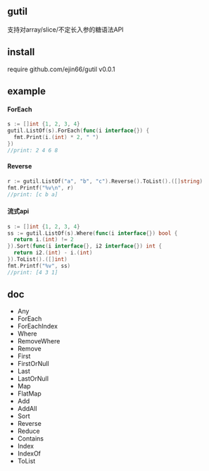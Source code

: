## gutil
支持对array/slice/不定长入参的糖语法API

## install
require github.com/ejin66/gutil v0.0.1

## example
#### ForEach
```go
s := []int {1, 2, 3, 4}
gutil.ListOf(s).ForEach(func(i interface{}) {
  fmt.Print(i.(int) * 2, " ")
})
//print: 2 4 6 8 
```
#### Reverse
```go
r := gutil.ListOf("a", "b", "c").Reverse().ToList().([]string)
fmt.Printf("%v\n", r)
//print: [c b a]
```
#### 流式api
```go
s := []int {1, 2, 3, 4}
ss := gutil.ListOf(s).Where(func(i interface{}) bool {
  return i.(int) != 2
}).Sort(func(i interface{}, i2 interface{}) int {
  return i2.(int) - i.(int)
}).ToList().([]int)
fmt.Printf("%v", ss)
//print: [4 3 1]
```

## doc
- Any
- ForEach
- ForEachIndex
- Where
- RemoveWhere
- Remove
- First
- FirstOrNull
- Last
- LastOrNull
- Map
- FlatMap
- Add
- AddAll
- Sort
- Reverse
- Reduce
- Contains
- Index
- IndexOf
- ToList
